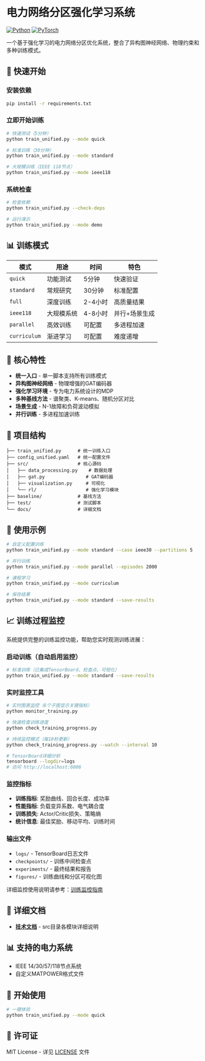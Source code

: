 # 电力网络分区强化学习系统

[![Python](https://img.shields.io/badge/Python-3.8+-blue.svg)](https://python.org)
[![PyTorch](https://img.shields.io/badge/PyTorch-1.12+-red.svg)](https://pytorch.org)

一个基于强化学习的电力网络分区优化系统，整合了异构图神经网络、物理约束和多种训练模式。

## 🚀 快速开始

### 安装依赖
```bash
pip install -r requirements.txt
```

### 立即开始训练
```bash
# 快速测试（5分钟）
python train_unified.py --mode quick

# 标准训练（30分钟）
python train_unified.py --mode standard

# 大规模训练（IEEE 118节点）
python train_unified.py --mode ieee118
```

### 系统检查
```bash
# 检查依赖
python train_unified.py --check-deps

# 运行演示
python train_unified.py --mode demo
```

## 📊 训练模式

| 模式 | 用途 | 时间 | 特色 |
|------|------|------|------|
| `quick` | 功能测试 | 5分钟 | 快速验证 |
| `standard` | 常规研究 | 30分钟 | 标准配置 |
| `full` | 深度训练 | 2-4小时 | 高质量结果 |
| `ieee118` | 大规模系统 | 4-8小时 | 并行+场景生成 |
| `parallel` | 高效训练 | 可配置 | 多进程加速 |
| `curriculum` | 渐进学习 | 可配置 | 难度递增 |

## 🔧 核心特性

- **统一入口** - 单一脚本支持所有训练模式
- **异构图神经网络** - 物理增强的GAT编码器
- **强化学习环境** - 专为电力系统设计的MDP
- **多种基线方法** - 谱聚类、K-means、随机分区对比
- **场景生成** - N-1故障和负荷波动模拟
- **并行训练** - 多进程加速训练

## 📁 项目结构

```
├── train_unified.py      # 统一训练入口
├── config_unified.yaml   # 统一配置文件
├── src/                  # 核心源码
│   ├── data_processing.py    # 数据处理
│   ├── gat.py               # GAT编码器
│   ├── visualization.py     # 可视化
│   └── rl/                  # 强化学习模块
├── baseline/             # 基线方法
├── test/                 # 测试脚本
└── docs/                 # 详细文档
```

## 🎯 使用示例

```bash
# 自定义配置训练
python train_unified.py --mode standard --case ieee30 --partitions 5

# 并行训练
python train_unified.py --mode parallel --episodes 2000

# 课程学习
python train_unified.py --mode curriculum

# 保存结果
python train_unified.py --mode standard --save-results
```

## 📈 训练过程监控

系统提供完整的训练监控功能，帮助您实时观测训练进展：

### 启动训练（自动启用监控）
```bash
# 标准训练（已集成TensorBoard、检查点、可视化）
python train_unified.py --mode standard --save-results
```

### 实时监控工具
```bash
# 实时图表监控（6个子图显示关键指标）
python monitor_training.py

# 快速检查训练进度
python check_training_progress.py

# 持续监控模式（每10秒更新）
python check_training_progress.py --watch --interval 10

# TensorBoard详细分析
tensorboard --logdir=logs
# 访问 http://localhost:6006
```

### 监控指标
- **训练指标**: 奖励曲线、回合长度、成功率
- **性能指标**: 负载变异系数、电气耦合度
- **训练损失**: Actor/Critic损失、策略熵
- **统计信息**: 最佳奖励、移动平均、训练时间

### 输出文件
- `logs/` - TensorBoard日志文件
- `checkpoints/` - 训练中间检查点
- `experiments/` - 最终结果和报告
- `figures/` - 训练曲线和分区可视化图

详细监控使用说明请参考：[训练监控指南](TRAINING_MONITORING_GUIDE.md)

## 📖 详细文档

- **[技术文档](docs/TECHNICAL_GUIDE.md)** - src目录各模块详细说明

## 📊 支持的电力系统

- IEEE 14/30/57/118节点系统
- 自定义MATPOWER格式文件

## 🎉 开始使用

```bash
# 一键体验
python train_unified.py --mode quick
```

## 📄 许可证

MIT License - 详见 [LICENSE](LICENSE) 文件 